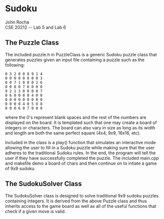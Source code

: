 # Sudoku
John Rocha   
CSE 20212 -- Lab 5 and Lab 6

## The Puzzle Class 
The included puzzle.h in PuzzleClass is a generic Sudoku puzzle class that generates puzzles 
given an input file containing a puzzle such as the following:

    0 3 2 0 0 8 9 1 4  
    0 0 0 0 0 0 0 0 3  
    0 0 7 1 0 0 0 2 6  
    0 0 8 0 7 6 0 0 0  
    9 2 1 3 0 0 0 8 7  
    0 6 0 0 0 0 4 0 0  
    0 0 0 0 0 0 0 0 0  
    0 0 0 0 4 0 5 0 8  
    8 0 0 6 0 7 0 0 0   

where the 0's represent blank spaces and the rest of the numbers are
displayed on the board. It is templated such that one may create a board of integers or characters.
The board can also vary in size as long as its width and length are both the same perfect square (4x4, 9x9, 16x16, etc).

Included in the class is a play() function that simulates an interactive mode allowing
the user to fill in a Sudoku puzzle while making sure that the user
adheres to the traditional Sudoku rules. In the end, the program will tell the user if they have
successfully completed the puzzle. The included main.cpp and makefile demo a board of chars and then continue on to intiate a game of 9x9 sudoku. 


## The SudokuSolver Class
The SudokuSolver class is designed to solve traditional 9x9 sudoku puzzles containing integers. It is derived from the above Puzzle class and thus inherits access to the game board as well as all of the useful functions that check if a given move is valid. 
